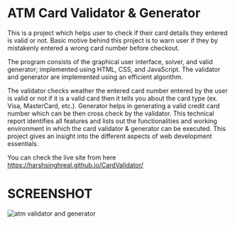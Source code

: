 # ATM Card Validator & Generator
This is a project which helps user to check if their card details they entered is valid or not. Basic motive behind this project is to warn user if they by mistakenly entered a wrong card number before checkout. 

The program consists of the graphical user interface, solver, and valid generator; implemented using HTML, CSS, and JavaScript. The validator and generator are implemented using an efficient algorithm. 

The validator checks weather the entered card number entered by the user is valid or not if it is a valid card then it tells you about the card type (ex. Visa, MasterCard, etc.). Generator helps in generating a valid credit card number which can be then cross check by the validator. This technical report identifies all features and lists out the functionalities and working environment in which the card validator &amp; generator can be executed. This project gives an insight into the different aspects of web development essentials.

You can check the live site from here https://harshsinghreal.github.io/CardValidator/


# SCREENSHOT
![atm validator and generator](https://user-images.githubusercontent.com/93440683/151710088-b7ce3b97-e4da-4682-a0d9-f13282515b7c.png)
